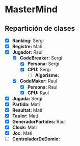 # MasterMind

## Repartición de clases
- [x] **Ranking:** Sergi
- [x] **Registre:** Mati
- [x] **Jugador:** Raul
  - [x] **CodeBreaker:** Sergi
    - [x] **Persona:** Sergi
    - [x] **CPU:** Sergi
      - [ ] **Algorisme:** 
  - [x] **CodeMaker:** Raul
    - [x] **Persona:** Raul
    - [x] **CPU:** Raul
- [x] **Jugada:** Sergi
- [x] **Partida:** Mati
- [x] **Resultat:** Mati
- [x] **Tauler:** Mati
- [x] **GeneradorPartides:** Raul
- [x] **Clock:** Mati
- [x] **Joc:** Mati
- [ ] **ControladorDeDomin:**
